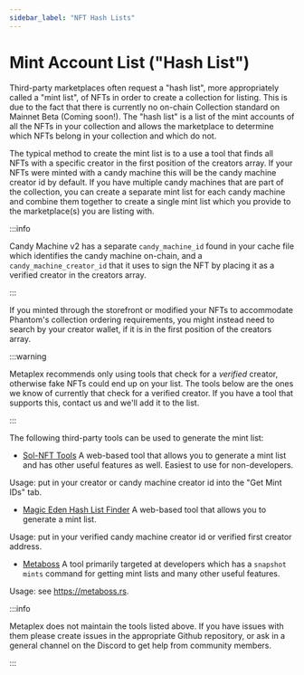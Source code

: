 ```yaml
---
sidebar_label: "NFT Hash Lists"
---
```


# Mint Account List ("Hash List")


Third-party marketplaces often request a "hash list", more appropriately called a "mint list", of NFTs in order to create a collection for listing. This is due to the fact that there is currently no on-chain Collection standard on Mainnet Beta (Coming soon!). The "hash list" is a list of the mint accounts of all the NFTs in your collection and allows the marketplace to determine which NFTs belong in your collection and which do not. 

The typical method to create the mint list is to a use a tool that finds all NFTs with a specific creator in the first position of the creators array. If your NFTs were minted with a candy machine this will be the candy machine creator id by default. If you have multiple candy machines that are part of the collection, you can create a separate mint list for each candy machine and combine them together to create a single mint list which you provide to the marketplace(s) you are listing with. 

:::info

Candy Machine v2 has a separate `candy_machine_id` found in your cache file which identifies the candy machine on-chain, and a `candy_machine_creator_id` that it uses to sign the NFT by placing it as a verified creator in the creators array. 

:::

If you minted through the storefront or modified your NFTs to accommodate Phantom's collection ordering requirements, you might instead need to search by your creator wallet, if it is in the first position of the creators array.

:::warning

Metaplex recommends only using tools that check for a *verified* creator, otherwise fake NFTs could end up on your list. The tools below are the ones we know of currently that check for a verified creator. If you have a tool that supports this, contact us and we'll add it to the list.

:::

The following third-party tools can be used to generate the mint list:

* [Sol-NFT Tools](https://sol-nft.tools)
A web-based tool that allows you to generate a mint list and has other useful features as well. Easiest to use for non-developers.

Usage: put in your creator or candy machine creator id into the "Get Mint IDs" tab.

* [Magic Eden Hash List Finder](https://magiceden.io/mintlist-tool)
A web-based tool that allows you to generate a mint list.

Usage: put in your verified candy machine creator id or verified first creator address.

* [Metaboss](https://github.com/samuelvanderwaal/metaboss)
A tool primarily targeted at developers which has a `snapshot mints` command for getting mint lists and many other useful features.

Usage: see https://metaboss.rs.

:::info

Metaplex does not maintain the tools listed above. If you have issues with them please create issues in the appropriate Github repository, or ask in a general channel on the Discord to get help from community members.

:::